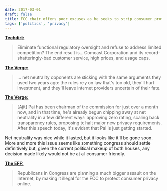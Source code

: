 ```yaml
---
date: 2017-03-01
draft: false
title: FCC chair offers poor excuses as he seeks to strip consumer protections
tags: ['politics', 'privacy']
---
```


**[Techdirt:](https://www.techdirt.com/2017/03/01/fcc-boss-falsely-claims-his-attacks-net-neutrality-have-already-made-wireless-sector-more-competitive/)**

> Eliminate functional regulatory oversight and refuse to address limited competition? The end result is... Comcast Corporation and its record-shatteringly-bad customer service, high prices, and usage caps.<!-- excerpt -->

**[The Verge:](http://www.theverge.com/2017/3/1/14756064/net-neutrality-second-anniversary-under-assault)**

> ... net neutrality opponents are sticking with the same arguments they used two years ago: the rules rely on law that's too old, they'll hurt investment, and they'll leave internet providers uncertain of their fate.

**[The Verge:](http://www.theverge.com/2017/2/28/14761510/fcc-chairman-ajit-pai-says-net-neutrality-was-a-mistake)**

> [Ajit] Pai has been chairman of the commission for just over a month now, and in that time, he's already begun chipping away at net neutrality in a few different ways: approving zero rating, scaling back transparency rules, proposing to halt major new privacy requirements. After this speech today, it's evident that Pai is just getting started.

Net neutrality was nice while it lasted, but it looks like it'll be gone soon. More and more this issue seems like something congress should settle definitively but, given the current political makeup of both houses, any decision made likely would not be at all consumer friendly.

**[The EFF:](https://www.eff.org/deeplinks/2017/02/new-fcc-chairman-begins-attacks-internet-privacy)**

> Republicans in Congress are planning a much bigger assault on the Internet, by making it illegal for the FCC to protect consumer privacy online.
